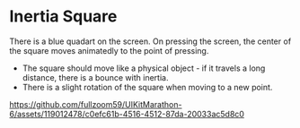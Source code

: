 # Inertia Square

There is a blue quadart on the screen. On pressing the screen, the center of the square moves animatedly to the point of pressing.

* The square should move like a physical object - if it travels a long distance, there is a bounce with inertia.
* There is a slight rotation of the square when moving to a new point.



https://github.com/fullzoom59/UIKitMarathon-6/assets/119012478/c0efc61b-4516-4512-87da-20033ac5d8c0

